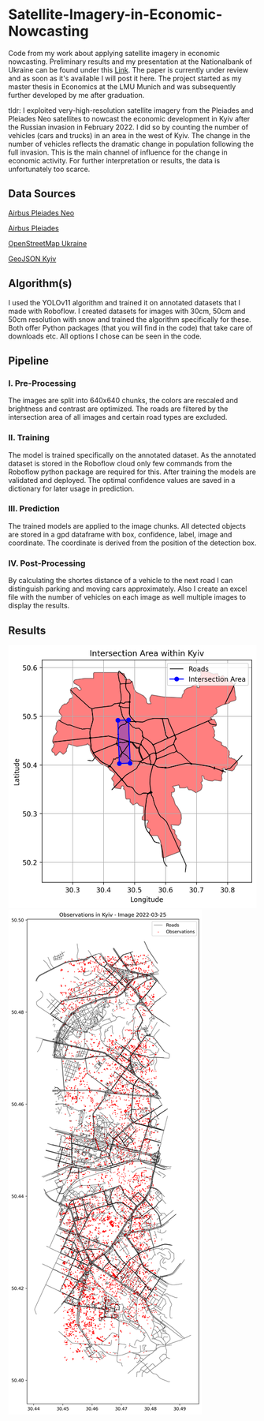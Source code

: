 # Satellite-Imagery-in-Economic-Nowcasting

Code from my work about applying satellite imagery in economic nowcasting. Preliminary results and my presentation at the Nationalbank of Ukraine can be found under this [Link](https://bank.gov.ua/en/research/events/279). The paper is currently under review and as soon as it's available I will post it here. The project started as my master thesis in Economics at the LMU Munich and was subsequently further developed by me after graduation.

tldr: I exploited very-high-resolution satellite imagery from the Pleiades and Pleiades Neo satellites to nowcast the economic development in Kyiv after the Russian invasion in February 2022. I did so by counting the number of vehicles (cars and trucks) in an area in the west of Kyiv. The change in the number of vehicles reflects the dramatic change in population following the full invasion. This is the main channel of influence for the change in economic activity. For further interpretation or results, the data is unfortunately too scarce. 

## Data Sources
[Airbus Pleiades Neo](https://space-solutions.airbus.com/imagery/our-optical-and-radar-satellite-imagery/pleiades-neo/)

[Airbus Pleiades](https://space-solutions.airbus.com/imagery/our-optical-and-radar-satellite-imagery/pleiades/)

[OpenStreetMap Ukraine](https://download.geofabrik.de/europe/ukraine-latest-free.shp.zip)

[GeoJSON Kyiv](https://osmtoday.com/europe/ukraine/kiev.html)

## Algorithm(s)
I used the YOLOv11 algorithm and trained it on annotated datasets that I made with Roboflow. I created datasets for images with 30cm, 50cm and 50cm resolution with snow and trained the algorithm specifically for these. Both offer Python packages (that you will find in the code) that take care of downloads etc.
All options I chose can be seen in the code.

## Pipeline
### I. Pre-Processing
The images are split into 640x640 chunks, the colors are rescaled and brightness and contrast are optimized. 
The roads are filtered by the intersection area of all images and certain road types are excluded.

### II. Training
The model is trained specifically on the annotated dataset. As the annotated dataset is stored in the Roboflow cloud only few commands from the Roboflow python package are required for this. After training the models are validated and deployed. The optimal confidence values are saved in a dictionary for later usage in prediction. 

### III. Prediction
The trained models are applied to the image chunks. All detected objects are stored in a gpd dataframe with box, confidence, label, image and coordinate. The coordinate is derived from the position of the detection box. 

### IV. Post-Processing
By calculating the shortes distance of a vehicle to the next road I can distinguish parking and moving cars approximately. Also I create an excel file with the number of vehicles on each image as well multiple images to display the results. 

## Results
![alt text](./dist/figures/Intersection_Area.png "Intersection Area")
![alt text](./dist/figures/roads_and_obs_2022-03-25.png "Observations in Kyiv - 2022-03-25")

